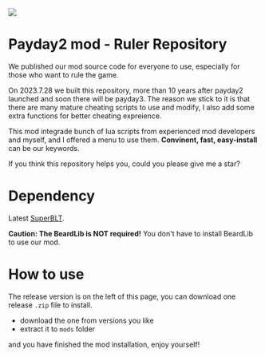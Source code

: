<div>
    <img src="img/cover.jpg">
</div>

# Payday2 mod - Ruler Repository

We published our mod source code for everyone to use, especially for those who want to rule the game.

On 2023.7.28 we built this repository, more than 10 years after payday2 launched and soon there will be payday3. The reason we stick to it is that there are many mature cheating scripts to use and modify, I also add some extra functions for better cheating expreience.

This mod integrade bunch of lua scripts from experienced mod developers and myself, and I offered a menu to use them. **Convinent, fast, easy-install** can be our keywords.

If you think this repository helps you, could you please give me a star?

# Dependency

Latest [SuperBLT](https://superblt.znix.xyz/).

**Caution: The BeardLib is NOT required!** You don't have to install BeardLib to use our mod.

# How to use

The release version is on the left of this page, you can download one release `.zip` file to install.

+ download the one from versions you like
+ extract it to `mods` folder


and you have finished the mod installation, enjoy yourself!
